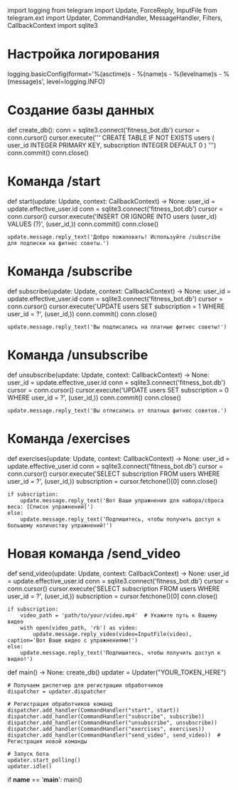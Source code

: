 import logging
from telegram import Update, ForceReply, InputFile
from telegram.ext import Updater, CommandHandler, MessageHandler, Filters, CallbackContext
import sqlite3

# Настройка логирования
logging.basicConfig(format='%(asctime)s - %(name)s - %(levelname)s - %(message)s', level=logging.INFO)

# Создание базы данных
def create_db():
    conn = sqlite3.connect('fitness_bot.db')
    cursor = conn.cursor()
    cursor.execute('''
        CREATE TABLE IF NOT EXISTS users (
            user_id INTEGER PRIMARY KEY,
            subscription INTEGER DEFAULT 0
        )
    ''')
    conn.commit()
    conn.close()

# Команда /start
def start(update: Update, context: CallbackContext) -> None:
    user_id = update.effective_user.id
    conn = sqlite3.connect('fitness_bot.db')
    cursor = conn.cursor()
    cursor.execute('INSERT OR IGNORE INTO users (user_id) VALUES (?)', (user_id,))
    conn.commit()
    conn.close()
    
    update.message.reply_text('Добро пожаловать! Используйте /subscribe для подписки на фитнес советы.')

# Команда /subscribe
def subscribe(update: Update, context: CallbackContext) -> None:
    user_id = update.effective_user.id
    conn = sqlite3.connect('fitness_bot.db')
    cursor = conn.cursor()
    cursor.execute('UPDATE users SET subscription = 1 WHERE user_id = ?', (user_id,))
    conn.commit()
    conn.close()
    
    update.message.reply_text('Вы подписались на платные фитнес советы!')

# Команда /unsubscribe
def unsubscribe(update: Update, context: CallbackContext) -> None:
    user_id = update.effective_user.id
    conn = sqlite3.connect('fitness_bot.db')
    cursor = conn.cursor()
    cursor.execute('UPDATE users SET subscription = 0 WHERE user_id = ?', (user_id,))
    conn.commit()
    conn.close()
    
    update.message.reply_text('Вы отписались от платных фитнес советов.')

# Команда /exercises
def exercises(update: Update, context: CallbackContext) -> None:
    user_id = update.effective_user.id
    conn = sqlite3.connect('fitness_bot.db')
    cursor = conn.cursor()
    cursor.execute('SELECT subscription FROM users WHERE user_id = ?', (user_id,))
    subscription = cursor.fetchone()[0]
    conn.close()
    
    if subscription:
        update.message.reply_text('Вот Ваши упражнения для набора/сброса веса: [Список упражнений]')
    else:
        update.message.reply_text('Подпишитесь, чтобы получить доступ к большему количеству упражнений!')

# Новая команда /send_video
def send_video(update: Update, context: CallbackContext) -> None:
    user_id = update.effective_user.id
    conn = sqlite3.connect('fitness_bot.db')
    cursor = conn.cursor()
    cursor.execute('SELECT subscription FROM users WHERE user_id = ?', (user_id,))
    subscription = cursor.fetchone()[0]
    conn.close()
    
    if subscription:
        video_path = 'path/to/your/video.mp4'  # Укажите путь к Вашему видео
        with open(video_path, 'rb') as video:
            update.message.reply_video(video=InputFile(video), caption='Вот Ваше видео с упражнениями!')
    else:
        update.message.reply_text('Подпишитесь, чтобы получить доступ к видео!')

def main() -> None:
    create_db()
    updater = Updater("YOUR_TOKEN_HERE")

    # Получаем диспетчер для регистрации обработчиков
    dispatcher = updater.dispatcher

    # Регистрация обработчиков команд
    dispatcher.add_handler(CommandHandler("start", start))
    dispatcher.add_handler(CommandHandler("subscribe", subscribe))
    dispatcher.add_handler(CommandHandler("unsubscribe", unsubscribe))
    dispatcher.add_handler(CommandHandler("exercises", exercises))
    dispatcher.add_handler(CommandHandler("send_video", send_video))  # Регистрация новой команды

    # Запуск бота
    updater.start_polling()
    updater.idle()

if __name__ == '__main__':
    main()
